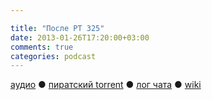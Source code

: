 ```yaml
---

title: "После РT 325"
date: 2013-01-26T17:20:00+03:00
comments: true
categories: podcast
---
```

[аудио](http://cdn.radio-t.com/rt325post.mp3) ● [пиратский torrent](http://pirates.radio-t.com/torrents/rt325post.mp3.torrent) ● [лог чата](http://chat.radio-t.com/logs/radio-t-325.html) ● [wiki](http://wiki.radio-t.com/%D0%9F%D0%BE%D1%81%D0%BB%D0%B5_%D0%A0%D0%A2_325) <audio src="http://cdn.radio-t.com/rt325post.mp3" preload="none">
